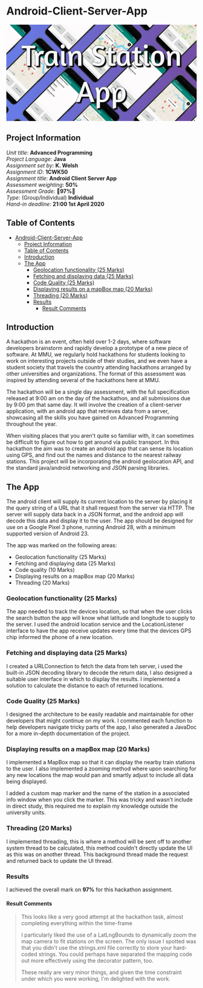 # Android-Client-Server-App
![Cover image of the project](https://raw.githubusercontent.com/teobot/Android-Client-Server-App/main/banner-main.png)

## Project Information
*Unit title*: **Advanced Programming**  
*Project Language*: **Java**  
*Assignment set by*: **K. Welsh**  
*Assignment ID*: **1CWK50**  
*Assignment title*: **Android Client Server App**  
*Assessment weighting*: **50%**  
*Assessment Grade*: **🌟97%🌟**   
*Type*: (Group/Individual) **Individual**  
*Hand-in deadline*: **21:00 1st April 2020**  

## Table of Contents
- [Android-Client-Server-App](#android-client-server-app)
  - [Project Information](#project-information)
  - [Table of Contents](#table-of-contents)
  - [Introduction](#introduction)
  - [The App](#the-app)
    - [Geolocation functionality (25 Marks)](#geolocation-functionality-25-marks)
    - [Fetching and displaying data (25 Marks)](#fetching-and-displaying-data-25-marks)
    - [Code Quality (25 Marks)](#code-quality-25-marks)
    - [Displaying results on a mapBox map (20 Marks)](#displaying-results-on-a-mapbox-map-20-marks)
    - [Threading (20 Marks)](#threading-20-marks)
    - [Results](#results)
      - [Result Comments](#result-comments)

## Introduction
A hackathon is an event, often held over 1-2 days, where software developers brainstorm and rapidly
develop a prototype of a new piece of software. At MMU, we regularly hold hackathons for students
looking to work on interesting projects outside of their studies, and we even have a student society
that travels the country attending hackathons arranged by other universities and organizations. The
format of this assessment was inspired by attending several of the hackathons here at MMU.

The hackathon will be a single day assessment, with the full specification released at
9:00 am on the day of the hackathon, and all submissions due by 9:00 pm that same day. It will
involve the creation of a client-server application, with an android app that retrieves data from a
server, showcasing all the skills you have gained on Advanced Programming throughout the year.

When visiting places that you aren't quite so familiar with, it can sometimes be difficult to figure out
how to get around via public transport. In this hackathon the aim was to create an android app that can sense its
location using GPS, and find out the names and distance to the nearest railway stations. This project will be
incorporating the android geolocation API, and the standard java/android networking and JSON
parsing libraries.

## The App
The android client will supply its current location to the server by placing it the query string of a
URL that it shall request from the server via HTTP. The server will supply data back in a JSON
format, and the android app will decode this data and display it to the user. The app
should be designed for use on a Google Pixel 3 phone, running Android 28, with a minimum
supported version of Android 23.

The app was marked on the following areas:
- Geolocation functionality (25 Marks)
- Fetching and displaying data (25 Marks)
- Code quality (10 Marks)
- Displaying results on a mapBox map (20 Marks)
- Threading (20 Marks)

### Geolocation functionality (25 Marks)
The app needed to track the devices location, so that when the user clicks the search button the app will know what latitude and longitude to supply to the server. I used the android location service and the LocationListener interface to have the app receive updates every time that the devices GPS chip informed the phone of a new location.

### Fetching and displaying data (25 Marks)
I created a URLConnection to fetch the data from teh server, i used the built-in JSON decoding library to decode the return data, I also designed a suitable user interface in which to display the results. I implemented a solution to calculate the distance to each of returned locations.

### Code Quality (25 Marks)
I designed the architecture to be easily readable and maintainable for other developers that might continue on my work. I commented each function to help developers navigate tricky parts of the app, I also generated a JavaDoc for a more in-depth documentation of the project.

### Displaying results on a mapBox map (20 Marks)
I implemented a MapBox map so that it can display the nearby train stations to the user. I also implemented a zooming method where upon searching for any new locations the map would pan and smartly adjust to include all data being displayed.

I added a custom map marker and the name of the station in a associated info window when you click the marker. This was tricky and wasn't include in direct study, this required me to explain my knowledge outside the university units.

### Threading (20 Marks)
I implemented threading, this is where a method will be sent off to another system thread to be calculated, this method couldn't directly update the UI as this was on another thread. This background thread made the request and returned back to update the UI thread.

### Results
I achieved the overall mark on **97%** for this hackathon assignment. 
#### Result Comments
>This looks like a very good attempt at the hackathon task, almost completing everything within the time-frame
> 
> I particularly liked the use of a LatLngBounds to dynamically zoom the map camera to fit stations on the screen.
The only issue I spotted was that you didn't use the strings.xml file correctly to store your hard-coded strings.
You could perhaps have separated the mapping code out more effectively using the decorator pattern, too.
> 
> These really are very minor things, and given the time constraint under which you were working, I'm delighted
with the work.
